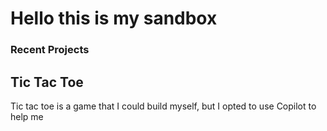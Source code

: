 <h1> Hello this is my sandbox </h1>

<h3>Recent Projects</h3>
<h2> Tic Tac Toe</h2>
<body>Tic tac toe is a game that I could build myself, but I opted to use Copilot to help me </body>

